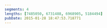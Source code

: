 ```yaml
---
segments: 4
lengths: [7485050, 6731488, 6968905, 5184494]
pubDate: 2015-01-28 18:47:53.718771
---
```

